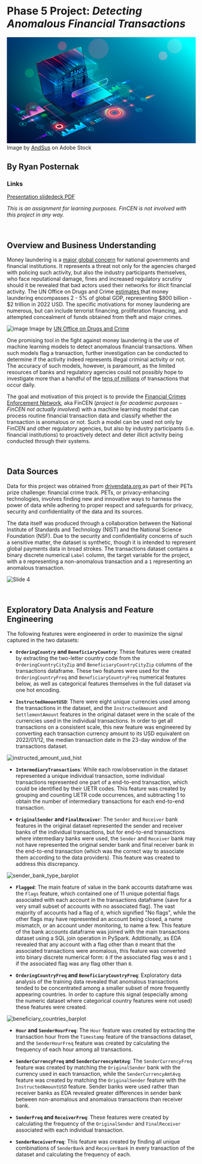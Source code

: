 # Phase 5 Project: *Detecting Anomalous Financial Transactions*

<img src="https://github.com/rjpost20/Anomalous-Bank-Transactions-Detection-Project/blob/main/data/AdobeStock_319163865.jpeg?raw=true">
Image by <a href="https://stock.adobe.com/contributor/200768506/andsus?load_type=author&prev_url=detail" >AndSus</a> on Adobe Stock

## By Ryan Posternak

### Links

<a href="https://github.com/rjpost20/Anomalous-Bank-Transactions-Detection-Project/blob/main/presentation_slide_deck.pdf" >Presentation slidedeck PDF </a>


*This is an assignment for learning purposes. FinCEN is not involved with this project in any way.*

<br>

## Overview and Business Understanding

Money laundering is a <a href="https://www.fincen.gov/what-money-laundering" > major global concern</a> for national governments and financial institutions. It represents a threat not only for the agencies charged with policing such activity, but also the industry participants themselves, who face reputational damage, fines and increased regulatory scrutiny should it be revealed that bad actors used their networks for illicit financial activity. The UN Office on Drugs and Crime <a href="https://www.unodc.org/unodc/en/money-laundering/overview.html" > estimates </a> that money laundering encompasses 2 - 5% of global GDP, representing \$800 billion - \$2 trillion in 2022 USD. The specific motivations for money laundering are numerous, but can include terrorist financing, proliferation financing, and attempted concealment of funds obtained from theft and major crimes.

![image](https://user-images.githubusercontent.com/105675055/186501449-7392de52-dd31-4bcf-81ce-8f85b71e5bcc.png)
Image by <a href="https://www.unodc.org/unodc/en/money-laundering/overview.html" >UN Office on Drugs and Crime </a>

One promising tool in the fight against money laundering is the use of machine learning models to detect anomalous financial transactions. When such models flag a transaction, further investigation can be conducted to determine if the activity indeed represents illegal criminal activity or not. The accuracy of such models, however, is paramount, as the limited resources of banks and regulatory agencies could not possibly hope to investigate more than a handful of the <a href="https://www.federalreserve.gov/paymentsystems/fedach_yearlycomm.htm" > tens of millions</a> of transactions that occur daily.

The goal and motivation of this project is to provide the <a href="https://www.fincen.gov/" > Financial Crimes Enforcement Network</a>, aka FinCEN (*project is for academic purposes - FinCEN not actually involved*) with a machine learning model that can process routine financial transaction data and classify whether the transaction is anomalous or not. Such a model can be used not only by FinCEN and other regulatory agencies, but also by industry participants (i.e. financial institutions) to proactively detect and deter illicit activity being conducted through their systems.

<br>

## Data Sources

Data for this project was obtained from <a href="https://www.drivendata.org/" >drivendata.org </a> as part of their PETs prize challenge: financial crime track. PETs, or privacy-enhancing technologies, involves finding new and innovative ways to harness the power of data while adhering to proper respect and safeguards for privacy, security and confidentiality of the data and its sources.

The data itself was produced through a collaboration between the National Institute of Standards and Technology (NIST) and the National Science Foundation (NSF). Due to the security and confidentiality concerns of such a sensitive matter, the dataset is synthetic, though it is intended to represent global payments data in broad strokes. The transactions dataset contains a binary discrete numerical `Label` column, the target variable for the project, with a `0` representing a non-anomalous transaction and a `1` representing an anomalous transaction.

![Slide 4](https://user-images.githubusercontent.com/105675055/186509494-7978b387-7a4c-4af5-a7e9-1763911bbb26.jpg)

<br>

## Exploratory Data Analysis and Feature Engineering

The following features were engineered in order to maximize the signal captured in the two datasets:

- **`OrderingCountry` and `BeneficiaryCountry`**: These features were created by extracting the two-letter country code from the `OrderingCountryCityZip` and `BeneficiaryCountryCityZip` columns of the transactions dataframe. These two features were used for the `OrderingCountryFreq` and `BeneficiaryCountryFreq` numerical features below, as well as categorical features themselves in the full dataset via one hot encoding.

- **`InstructedAmountUSD`**: There were eight unique currencies used among the transactions in the dataset, and the `InstructedAmount` and `SettlementAmount` features in the original dataset were in the scale of the currencies used in the individual transactions. In order to get all transactions on a consistent scale, this new feature was engineered by converting each transaction currency amount to its USD equivalent on 2022/01/12, the median transaction date in the 23-day window of the transactions dataset.

![instructed_amount_usd_hist](https://user-images.githubusercontent.com/105675055/186510886-291ce82d-dbf2-4a04-97f5-35ec6e5ffeff.png)

- **`IntermediaryTransactions`**: While each row/observation in the dataset represented a unique individual transaction, some individual transactions represented one part of a end-to-end transaction, which could be identified by their UETR codes. This feature was created by grouping and counting UETR code occurrences, and subtracting 1 to obtain the number of intermediary transactions for each end-to-end transaction.

- **`OriginalSender` and `FinalReceiver`**: The `Sender` and `Receiver` bank features in the original dataset represented the sender and receiver banks of the individual transactions, but for end-to-end transactions where intermediary banks were used, the `Sender` and `Receiver` bank may not have represented the original sender bank and final receiver bank in the end-to-end transaction (which was the correct way to associate them according to the data providers). This feature was created to address this discrepancy.

![sender_bank_type_barplot](https://user-images.githubusercontent.com/105675055/186516557-482cf398-ae3d-41f7-a1c8-12bd21b40040.png)

- **`Flagged`**: The main feature of value in the bank accounts dataframe was the `Flags` feature, which contained one of 11 unique potential flags associated with each account in the transactions dataframe (save for a very small subset of accounts with no associated flag). The vast majority of accounts had a flag of `0`, which signified "No flags", while the other flags may have represented an account being closed, a name mismatch, or an account under monitoring, to name a few. This feature of the bank accounts dataframe was joined with the main transactions dataset using a SQL join operation in PySpark. Additionally, as EDA revealed that any account with a flag other than `0` meant that the associated transactions were anomalous, this feature was converted into binary discrete numerical form: `0` if the associated flag was `0` and `1` if the associated flag was any flag other than `0`.

- **`OrderingCountryFreq` and `BeneficiaryCountryFreq`**: Exploratory data analysis of the training data revealed that anomalous transactions tended to be concentrated among a smaller subset of more frequently appearing countries. In order to capture this signal (especially among the numeric dataset where categorical country features were not used) these features were created. 

![beneficiary_countries_barplot](https://user-images.githubusercontent.com/105675055/186516167-b8a9dd1c-3573-48f9-9e2e-de30eb32be01.png)

- **`Hour` and `SenderHourFreq`**: The `Hour` feature was created by extracting the transaction hour from the `Timestamp` feature of the transactions dataset, and the `SenderHourFreq` feature was created by calculating the frequency of each hour among all transactions.

- **`SenderCurrencyFreq` and `SenderCurrencyAmtAvg`**: The `SenderCurrencyFreq` feature was created by matching the `OriginalSender` bank with the currency used in each transaction, while the `SenderCurrencyAmtAvg` feature was created by matching the `OriginalSender` feature with the `InstructedAmountUSD` feature. Sender banks were used rather than receiver banks as EDA revealed greater differences in sender bank between non-anomalous and anomalous transactions than receiver bank.

- **`SenderFreq` and `ReceiverFreq`**: These features were created by calculating the frequency of the `OriginalSender` and `FinalReceiver` associated with each individual transaction.

- **`SenderReceiverFreq`**: This feature was created by finding all unique combinations of `SenderBank` and `ReceiverBank` in every transaction of the dataset and calculating the frequency of each.









